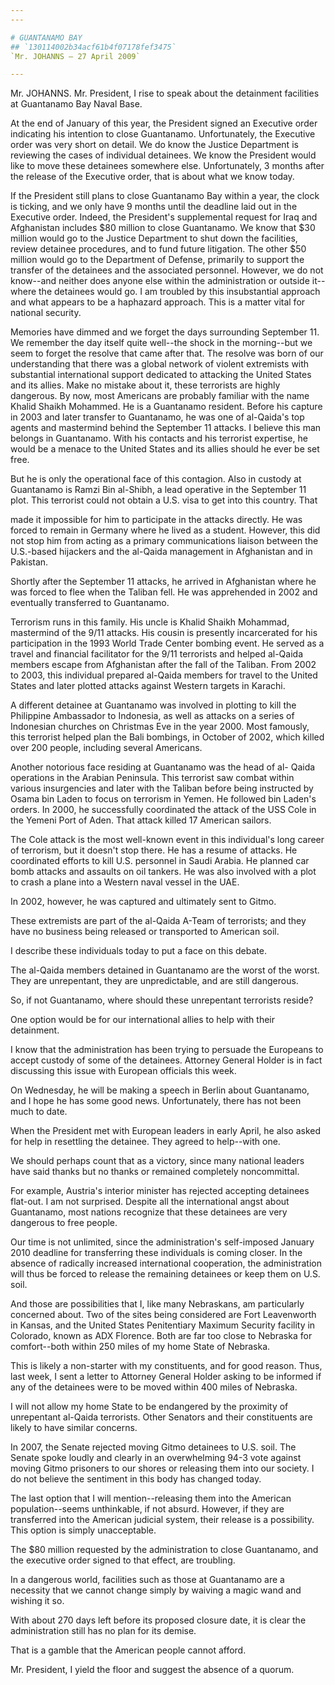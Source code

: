 ```yaml
---
---

# GUANTANAMO BAY
## `130114002b34acf61b4f07178fef3475`
`Mr. JOHANNS — 27 April 2009`

---
```



Mr. JOHANNS. Mr. President, I rise to speak about the detainment 
facilities at Guantanamo Bay Naval Base.

At the end of January of this year, the President signed an Executive 
order indicating his intention to close Guantanamo. Unfortunately, the 
Executive order was very short on detail. We do know the Justice 
Department is reviewing the cases of individual detainees. We know the 
President would like to move these detainees somewhere else. 
Unfortunately, 3 months after the release of the Executive order, that 
is about what we know today.

If the President still plans to close Guantanamo Bay within a year, 
the clock is ticking, and we only have 9 months until the deadline laid 
out in the Executive order. Indeed, the President's supplemental 
request for Iraq and Afghanistan includes $80 million to close 
Guantanamo. We know that $30 million would go to the Justice Department 
to shut down the facilities, review detainee procedures, and to fund 
future litigation. The other $50 million would go to the Department of 
Defense, primarily to support the transfer of the detainees and the 
associated personnel. However, we do not know--and neither does anyone 
else within the administration or outside it--where the detainees would 
go. I am troubled by this insubstantial approach and what appears to be 
a haphazard approach. This is a matter vital for national security.

Memories have dimmed and we forget the days surrounding September 11. 
We remember the day itself quite well--the shock in the morning--but we 
seem to forget the resolve that came after that. The resolve was born 
of our understanding that there was a global network of violent 
extremists with substantial international support dedicated to 
attacking the United States and its allies. Make no mistake about it, 
these terrorists are highly dangerous. By now, most Americans are 
probably familiar with the name Khalid Shaikh Mohammed. He is a 
Guantanamo resident. Before his capture in 2003 and later transfer to 
Guantanamo, he was one of al-Qaida's top agents and mastermind behind 
the September 11 attacks. I believe this man belongs in Guantanamo. 
With his contacts and his terrorist expertise, he would be a menace to 
the United States and its allies should he ever be set free.

But he is only the operational face of this contagion. Also in 
custody at Guantanamo is Ramzi Bin al-Shibh, a lead operative in the 
September 11 plot. This terrorist could not obtain a U.S. visa to get 
into this country. That


made it impossible for him to participate in the attacks directly. He 
was forced to remain in Germany where he lived as a student. However, 
this did not stop him from acting as a primary communications liaison 
between the U.S.-based hijackers and the al-Qaida management in 
Afghanistan and in Pakistan.

Shortly after the September 11 attacks, he arrived in Afghanistan 
where he was forced to flee when the Taliban fell. He was apprehended 
in 2002 and eventually transferred to Guantanamo.

Terrorism runs in this family. His uncle is Khalid Shaikh Mohammad, 
mastermind of the 9/11 attacks. His cousin is presently incarcerated 
for his participation in the 1993 World Trade Center bombing event. He 
served as a travel and financial facilitator for the 9/11 terrorists 
and helped al-Qaida members escape from Afghanistan after the fall of 
the Taliban. From 2002 to 2003, this individual prepared al-Qaida 
members for travel to the United States and later plotted attacks 
against Western targets in Karachi.

A different detainee at Guantanamo was involved in plotting to kill 
the Philippine Ambassador to Indonesia, as well as attacks on a series 
of Indonesian churches on Christmas Eve in the year 2000. Most 
famously, this terrorist helped plan the Bali bombings, in October of 
2002, which killed over 200 people, including several Americans.

Another notorious face residing at Guantanamo was the head of al-
Qaida operations in the Arabian Peninsula. This terrorist saw combat 
within various insurgencies and later with the Taliban before being 
instructed by Osama bin Laden to focus on terrorism in Yemen. He 
followed bin Laden's orders. In 2000, he successfully coordinated the 
attack of the USS Cole in the Yemeni Port of Aden. That attack killed 
17 American sailors.

The Cole attack is the most well-known event in this individual's 
long career of terrorism, but it doesn't stop there. He has a resume of 
attacks. He coordinated efforts to kill U.S. personnel in Saudi Arabia. 
He planned car bomb attacks and assaults on oil tankers. He was also 
involved with a plot to crash a plane into a Western naval vessel in 
the UAE.

In 2002, however, he was captured and ultimately sent to Gitmo.

These extremists are part of the al-Qaida A-Team of terrorists; and 
they have no business being released or transported to American soil.

I describe these individuals today to put a face on this debate.

The al-Qaida members detained in Guantanamo are the worst of the 
worst. They are unrepentant, they are unpredictable, and are still 
dangerous.

So, if not Guantanamo, where should these unrepentant terrorists 
reside?

One option would be for our international allies to help with their 
detainment.

I know that the administration has been trying to persuade the 
Europeans to accept custody of some of the detainees. Attorney General 
Holder is in fact discussing this issue with European officials this 
week.

On Wednesday, he will be making a speech in Berlin about Guantanamo, 
and I hope he has some good news. Unfortunately, there has not been 
much to date.

When the President met with European leaders in early April, he also 
asked for help in resettling the detainee. They agreed to help--with 
one.

We should perhaps count that as a victory, since many national 
leaders have said thanks but no thanks or remained completely 
noncommittal.

For example, Austria's interior minister has rejected accepting 
detainees flat-out. I am not surprised. Despite all the international 
angst about Guantanamo, most nations recognize that these detainees are 
very dangerous to free people.

Our time is not unlimited, since the administration's self-imposed 
January 2010 deadline for transferring these individuals is coming 
closer. In the absence of radically increased international 
cooperation, the administration will thus be forced to release the 
remaining detainees or keep them on U.S. soil.

And those are possibilities that I, like many Nebraskans, am 
particularly concerned about. Two of the sites being considered are 
Fort Leavenworth in Kansas, and the United States Penitentiary Maximum 
Security facility in Colorado, known as ADX Florence. Both are far too 
close to Nebraska for comfort--both within 250 miles of my home State 
of Nebraska.

This is likely a non-starter with my constituents, and for good 
reason. Thus, last week, I sent a letter to Attorney General Holder 
asking to be informed if any of the detainees were to be moved within 
400 miles of Nebraska.

I will not allow my home State to be endangered by the proximity of 
unrepentant al-Qaida terrorists. Other Senators and their constituents 
are likely to have similar concerns.

In 2007, the Senate rejected moving Gitmo detainees to U.S. soil. The 
Senate spoke loudly and clearly in an overwhelming 94-3 vote against 
moving Gitmo prisoners to our shores or releasing them into our 
society. I do not believe the sentiment in this body has changed today.

The last option that I will mention--releasing them into the American 
population--seems unthinkable, if not absurd. However, if they are 
transferred into the American judicial system, their release is a 
possibility. This option is simply unacceptable.

The $80 million requested by the administration to close Guantanamo, 
and the executive order signed to that effect, are troubling.

In a dangerous world, facilities such as those at Guantanamo are a 
necessity that we cannot change simply by waiving a magic wand and 
wishing it so.

With about 270 days left before its proposed closure date, it is 
clear the administration still has no plan for its demise.

That is a gamble that the American people cannot afford.

Mr. President, I yield the floor and suggest the absence of a quorum.